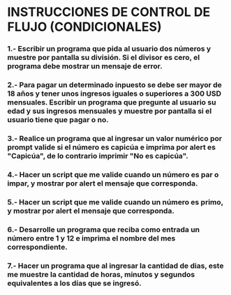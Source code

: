 # INSTRUCCIONES DE CONTROL DE FLUJO (CONDICIONALES)

### 1.- Escribir un programa que pida al usuario dos números y muestre por pantalla su división. Si el divisor es cero, el programa debe mostrar un mensaje de error.

### 2.- Para pagar un determinado inpuesto se debe ser mayor de 18 años y tener unos ingresos iguales o superiores a 300 USD mensuales. Escribir un programa que pregunte al usuario su edad y sus ingresos mensuales y muestre por pantalla si el usuario tiene que pagar o no.

### 3.- Realice un programa que al ingresar un valor numérico por prompt valide si el número es capicúa e imprima por alert es "Capicúa", de lo contrario imprimir "No es capicúa".

### 4.- Hacer un script que me valide cuando un número es par o impar, y mostrar por alert el mensaje que corresponda.

### 5.- Hacer un script que me valide cuando un número es primo, y mostrar por alert el mensaje que corresponda.

### 6.- Desarrolle un programa que reciba como entrada un número entre 1 y 12 e imprima el nombre del mes correspondiente.

### 7.- Hacer un programa que al ingresar la cantidad de dias, este me muestre la cantidad de horas, minutos y segundos equivalentes a los días que se ingresó.
